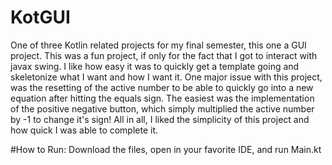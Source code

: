 # KotGUI
One of three Kotlin related projects for my final semester, this one a GUI project. This was a fun project, if only for the fact that I got to interact with javax swing. I like how easy it was to quickly get a template going and skeletonize what I want and how I want it. One major issue with this project, was the resetting of the active number to be able to quickly go into a new equation after hitting the equals sign. The easiest was the implementation of the positive negative button, which simply multiplied the active number by -1 to change it's sign! All in all, I liked the simplicity of this project and how quick I was able to complete it. 

#How to Run:
Download the files, open in your favorite IDE, and run Main.kt
